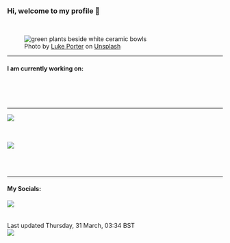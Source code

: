 <h3>Hi, welcome to my profile 👋</h3>

<br />
<figure>
  <img
    src="https://images.unsplash.com/photo-1518185104790-b1d745526575?crop=entropy&cs=tinysrgb&fit=max&fm=jpg&ixid=MnwyNzQ3MDB8MHwxfHJhbmRvbXx8fHx8fHx8fDE2NDg2ODg2MDc&ixlib=rb-1.2.1&q=80&w=1080&auto=format"
    alt="green plants beside white ceramic bowls" 
  />
  <figcaption>Photo by <a
    href="https://unsplash.com/@lukeporter?utm_source=Profile%20readme&utm_medium=referral">Luke Porter</a> on <a
    href="https://unsplash.com/?utm_source=Profile%20readme&utm_medium=referral">Unsplash</a></figcaption>
</figure>


<hr />
<h4>I am currently working on:</h4>
<a href=""></a>

<br /><br /><br />

<hr />
<img
  src="https://github-readme-stats.vercel.app/api?username=shanelucy&show_icons=true&theme=calm"
/>
<br /><br /><br />

<img 
  src="https://github-readme-stats.vercel.app/api/top-langs/?username=shanelucy&theme=calm"
/>
<br /><br /><br /><br />
<hr />
<h4>My Socials:</h4>
<a href="https://uk.linkedin.com/in/shane-lucy-4735b616a">
  <img
    src="https://img.shields.io/badge/linkedin%20-%230077B5.svg?&style=for-the-badge&logo=linkedin&logoColor=white"
  />
</a>
<br /><br /><br />
Last updated Thursday, 31 March, 03:34 BST
<br />
<img
  src="https://github.com/ShaneLucy/ShaneLucy/workflows/README%20build/badge.svg"
/>
